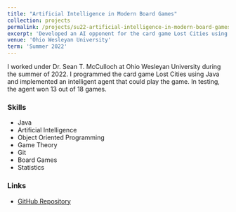 ```yaml
---
title: "Artificial Intelligence in Modern Board Games"
collection: projects
permalink: /projects/su22-artificial-intelligence-in-modern-board-games
excerpt: 'Developed an AI opponent for the card game Lost Cities using object oriented principles in Java.'
venue: 'Ohio Wesleyan University'
term: 'Summer 2022'
---
```

I worked under Dr. Sean T. McCulloch at Ohio Wesleyan University during the summer of 2022. I programmed the card game Lost Cities using Java and implemented an intelligent agent that could play the game. In testing, the agent won 13 out of 18 games.

### Skills

- Java
- Artificial Intelligence
- Object Oriented Programming
- Game Theory
- Git
- Board Games
- Statistics

### Links

- [GitHub Repository](https://github.com/Aadarsha2002/LostCities)
